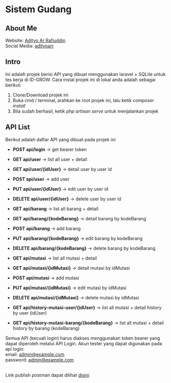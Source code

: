 # Sistem Gudang

## About Me

Website: [Adityo Ar Rafiuddin](https://adityoarr.github.io/) <br/>
Social Media: [adityoarr](https://linktr.ee/adityoarr)

## Intro

Ini adalah projek berisi API yang dibuat menggunakan laravel + SQLite untuk tes kerja di ID-GROW. Cara instal projek ini di lokal anda adalah sebagai berikut:

1. Clone/Download projek ini
2. Buka cmd / terminal, arahkan ke root projek ini, lalu ketik <i>composer install</i>
3. Bila sudah berhasil, ketik <i>php artisan serve</i> untuk menjalankan projek

## API List

Berikut adalah daftar API yang dibuat pada projek ini

-   **POST api/login** -> get bearer token

-   **GET api/user** -> list all user + detail
-   **GET api/user/{idUser}** -> detail user by user id
-   **POST api/user** -> add user
-   **PUT api/user/{idUser}** -> edit user by user id
-   **DELETE api/user/{idUser}** -> delete user by user id

-   **GET api/barang** -> list all barang + detail
-   **GET api/barang/{kodeBarang}** -> detail barang by kodeBarang
-   **POST api/barang** -> add barang
-   **PUT api/barang/{kodeBarang}** -> edit barang by kodeBarang
-   **DELETE api/barang/{kodeBarang}** -> delete barang by kodeBarang

-   **GET api/mutasi** -> list all mutasi + detail
-   **GET api/mutasi/{idMutasi}** -> detail mutasi by idMutasi
-   **POST api/mutasi** -> add mutasi
-   **PUT api/mutasi/{idMutasi}** -> edit mutasi by idMutasi
-   **DELETE api/mutasi/{idMutasi}** -> delete mutasi by idMutasi
-   **GET api/history-mutasi-user/{idUser}** -> list all mutasi + detail history by user (idUser)
-   **GET api/history-mutasi-barang/{kodeBarang}** -> list all mutasi + detail history by barang (kodeBarang)

Semua API (kecuali login) harus diakses menggunakan token bearer yang dapat diperoleh melalui API Login. Akun tester yang dapat digunakan pada api login: <br/>
email: admin@example.com <br/>
password: admin@example.com <br/><br/>

Link publish postman dapat dilihat [disini](https://documenter.getpostman.com/view/28365413/2sAXjM4BuC)

